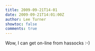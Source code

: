 ```yaml
---
title: 2009-09-21T14-01
date: 2009-09-21T14:01:00Z
author: Lee Turner
showtoc: false
comments: true
---
```


Wow, I can get on-line from hassocks :-)

